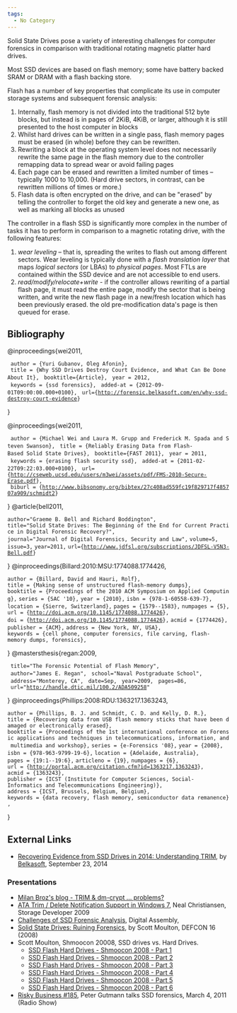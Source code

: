 ```yaml
---
tags:
  - No Category
---
```

Solid State Drives pose a variety of interesting challenges for computer
forensics in comparison with traditional rotating magnetic platter hard
drives.

Most SSD devices are based on flash memory; some have battery backed
SRAM or DRAM with a flash backing store.

Flash has a number of key properties that complicate its use in computer
storage systems and subsequent forensic analysis:

1.  Internally, flash memory is not divided into the traditional 512
    byte blocks, but instead is in pages of 2KiB, 4KiB, or larger,
    although it is still presented to the host computer in blocks
2.  Whilst hard drives can be written in a single pass, flash memory
    pages must be erased (in whole) before they can be rewritten.
3.  Rewriting a block at the operating system level does not necessarily
    rewrite the same page in the flash memory due to the controller
    remapping data to spread wear or avoid failing pages
4.  Each page can be erased and rewritten a limited number of times –
    typically 1000 to 10,000. (Hard drive sectors, in contrast, can be
    rewritten millions of times or more.)
5.  Flash data is often encrypted on the drive, and can be "erased" by
    telling the controller to forget the old key and generate a new one,
    as well as marking all blocks as unused

The controller in a flash SSD is significantly more complex in the
number of tasks it has to perform in comparison to a magnetic rotating
drive, with the following features:

1.  *wear leveling* – that is, spreading the writes to flash out among
    different sectors. Wear leveling is typically done with a *flash
    translation layer* that maps *logical sectors* (or LBAs) to
    *physical pages*. Most FTLs are contained within the SSD device and
    are not accessible to end users.
2.  *read/modify/relocate+write* - if the controller allows rewriting of
    a partial flash page, it must read the entire page, modify the
    sector that is being written, and write the new flash page in a
    new/fresh location which has been previously erased. the old
    pre-modification data's page is then queued for erase.

## Bibliography

<bibtex> @inproceedings{wei2011,

` author = {Yuri Gubanov, Oleg Afonin},`
` title = {Why SSD Drives Destroy Court Evidence, and What Can Be Done About It},`
` booktitle={Article},`
` year = 2012,`
` keywords = {ssd forensics},`
` added-at = {2012-09-01T09:00:00.000+0100},`
` url={`[`http://forensic.belkasoft.com/en/why-ssd-destroy-court-evidence`](http://forensic.belkasoft.com/en/why-ssd-destroy-court-evidence)`}`

} </bibtex>

<bibtex> @inproceedings{wei2011,

` author = {Michael Wei and Laura M. Grupp and Frederick M. Spada and Steven Swanson},`
` title = {Reliably Erasing Data from Flash-Based Solid State Drives},`
` booktitle={FAST 2011},`
` year = 2011,`
` keywords = {erasing flash security ssd},`
` added-at = {2011-02-22T09:22:03.000+0100},`
` url={`[`http://cseweb.ucsd.edu/users/m3wei/assets/pdf/FMS-2010-Secure-Erase.pdf`](http://cseweb.ucsd.edu/users/m3wei/assets/pdf/FMS-2010-Secure-Erase.pdf)`},`
` biburl = {`[`http://www.bibsonomy.org/bibtex/27c408ad559fc19f829717f485707a909/schmidt2`](http://www.bibsonomy.org/bibtex/27c408ad559fc19f829717f485707a909/schmidt2)`}`

} </bibtex> <bibtex> @article{bell2011,

`author="Graeme B. Bell and Richard Boddington",`
`title="Solid State Drives: The Beginning of the End for Current Practice in Digital Forensic Recovery?",`
`journal="Journal of Digital Forensics, Security and Law",`
`volume=5,`
`issue=3,`
`year=2011,`
`url={`[`http://www.jdfsl.org/subscriptions/JDFSL-V5N3-Bell.pdf`](http://www.jdfsl.org/subscriptions/JDFSL-V5N3-Bell.pdf)`}`

} </bibtex> <bibtex> @inproceedings{Billard:2010:MSU:1774088.1774426,

`author = {Billard, David and Hauri, Rolf},`
`title = {Making sense of unstructured flash-memory dumps},`
`booktitle = {Proceedings of the 2010 ACM Symposium on Applied Computing},`
`series = {SAC '10},`
`year = {2010},`
`isbn = {978-1-60558-639-7},`
`location = {Sierre, Switzerland},`
`pages = {1579--1583},`
`numpages = {5},`
`url = {`[`http://doi.acm.org/10.1145/1774088.1774426`](http://doi.acm.org/10.1145/1774088.1774426)`},`
`doi = {`[`http://doi.acm.org/10.1145/1774088.1774426`](http://doi.acm.org/10.1145/1774088.1774426)`},`
`acmid = {1774426},`
`publisher = {ACM},`
`address = {New York, NY, USA},`
`keywords = {cell phone, computer forensics, file carving, flash-memory dumps, forensics},`

} </bibtex> <bibtex> @mastersthesis{regan:2009,

` title="The Forensic Potential of Flash Memory",`
` author="James E. Regan",`
` school="Naval Postgraduate School",`
` address="Monterey, CA",`
` date=Sep,`
` year=2009,`
` pages=86,`
` url="`[`http://handle.dtic.mil/100.2/ADA509258`](http://handle.dtic.mil/100.2/ADA509258)`"`

} </bibtex> <bibtex> @inproceedings{Phillips:2008:RDU:1363217.1363243,

`author = {Phillips, B. J. and Schmidt, C. D. and Kelly, D. R.},`
`title = {Recovering data from USB flash memory sticks that have been damaged or electronically erased},`
`booktitle = {Proceedings of the 1st international conference on Forensic applications and techniques in telecommunications, information, and multimedia and workshop},`
`series = {e-Forensics '08},`
`year = {2008},`
`isbn = {978-963-9799-19-6},`
`location = {Adelaide, Australia},`
`pages = {19:1--19:6},`
`articleno = {19},`
`numpages = {6},`
`url = {`[`http://portal.acm.org/citation.cfm?id=1363217.1363243`](http://portal.acm.org/citation.cfm?id=1363217.1363243)`},`
`acmid = {1363243},`
`publisher = {ICST (Institute for Computer Sciences, Social-Informatics and Telecommunications Engineering)},`
`address = {ICST, Brussels, Belgium, Belgium},`
`keywords = {data recovery, flash memory, semiconductor data remanence},`

} </bibtex>

## External Links

- [Recovering Evidence from SSD Drives in 2014: Understanding
  TRIM](http://articles.forensicfocus.com/2014/09/23/recovering-evidence-from-ssd-drives-in-2014-understanding-trim-garbage-collection-and-exclusions/),
  by [Belkasoft](belkasoft.md), September 23, 2014

### Presentations

- [Milan Broz's blog - TRIM & dm-crypt ...
  problems?](http://asalor.blogspot.com/2011/08/trim-dm-crypt-problems.html)
- [ATA Trim / Delete Notification Support in Windows
  7](http://www.snia.org/events/storage-developer2009/presentations/thursday/NealChristiansen_ATA_TrimDeleteNotification_Windows7.pdf),
  Neal Christiansen, Storage Developer 2009
- [Challenges of SSD Forensic
  Analysis](http://www.slideshare.net/digitalassembly/challenges-of-ssd-forensic-analysis),
  Digital Assembly,
- [Solid State Drives: Ruining
  Forensics](http://www.youtube.com/watch?v=WcO7xn0wJ2I), by Scott
  Moulton, DEFCON 16 (2008)
- Scott Moulton, Shmoocon 20008, SSD drives vs. Hard Drives.
  - [SSD Flash Hard Drives - Shmoocon 2008 - Part
    1](http://www.youtube.com/watch?v=l4hbdZFWGog)
  - [SSD Flash Hard Drives - Shmoocon 2008 - Part
    2](http://www.youtube.com/watch?v=mglEnIPnzjo)
  - [SSD Flash Hard Drives - Shmoocon 2008 - Part
    3](http://www.youtube.com/watch?v=3psy_d-pyNg)
  - [SSD Flash Hard Drives - Shmoocon 2008 - Part
    4](http://www.youtube.com/watch?v=pKeZvhDd5c4)
  - [SSD Flash Hard Drives - Shmoocon 2008 - Part
    5](http://www.youtube.com/watch?v=9XMBdDypSO4)
  - [SSD Flash Hard Drives - Shmoocon 2008 - Part
    6](http://www.youtube.com/watch?v=LY36SWbfQg0)
- [Risky Business \#185](http://risky.biz/RB185), Peter Gutmann talks
  SSD forensics, March 4, 2011 (Radio Show)